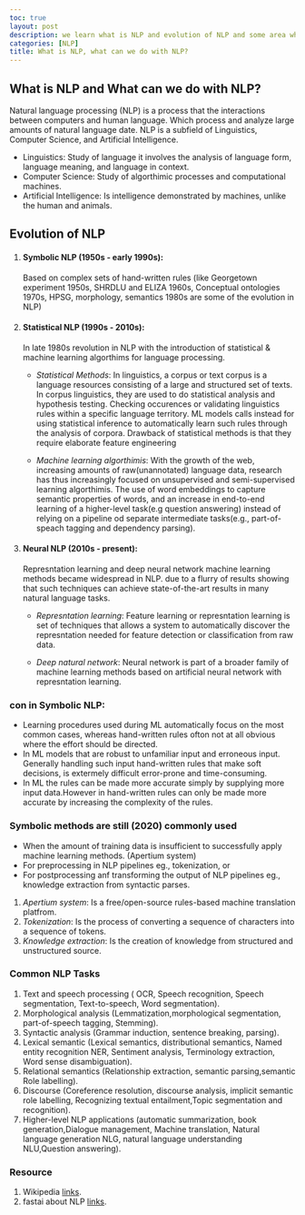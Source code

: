 ```yaml
---
toc: true
layout: post
description: we learn what is NLP and evolution of NLP and some area where you can use NLP.
categories: [NLP]
title: What is NLP, what can we do with NLP?
---
```

## What is NLP and What can we do with NLP?
Natural language processing (NLP) is a process that the interactions between computers and human language. Which process and analyze large amounts of natural language date. NLP  is a subfield of Linguistics, Computer Science, and Artificial Intelligence.

- Linguistics: Study of language it involves the analysis of language form, language meaning, and language in context.
- Computer Science: Study of algorthimic processes and computational machines.
- Artificial Intelligence: Is intelligence demonstrated by machines, unlike the human and animals.
 
## Evolution of NLP
1. #### Symbolic NLP (1950s - early 1990s):
    Based on complex sets of hand-written rules (like Georgetown experiment 1950s, SHRDLU and ELIZA 1960s, Conceptual ontologies 1970s, HPSG, morphology, semantics 1980s are some of the evolution in NLP)

2. #### Statistical NLP (1990s - 2010s):
    In late 1980s revolution in NLP with the introduction of statistical & machine learning algorthims for language processing.
    
    - *Statistical Methods*:
    In linguistics, a corpus or text corpus is a language resources consisting of a large and structured set of texts. In corpus linguistics, they are used to do statistical analysis and hypothesis testing. Checking occurences or validating linguistics rules within a specific language territory. ML models calls instead for using statistical inference to automatically learn such rules through the analysis of corpora. Drawback of statistical methods is that they require elaborate feature engineering
    
    - *Machine learning algorthimis*:
    With the growth of the web, increasing amounts of raw(unannotated) language data, research has thus increasingly focused on unsupervised and semi-supervised learning algorthimis. The use of word embeddings to capture semantic properties of words, and an increase in end-to-end learning of a higher-level task(e.g question answering) instead of relying on a pipeline od separate intermediate tasks(e.g., part-of-speach tagging and dependency parsing).    
    
3. #### Neural NLP (2010s - present):
    Represntation learning and deep neural network machine learning methods became widespread in NLP. due to a flurry of results showing that such techniques can achieve state-of-the-art results in many natural language tasks.
    
    - *Represntation learning*:
    Feature learning or represntation learning is set of techniques that allows a system to automatically discover the represntation needed for feature detection or classification from raw data.
    
    - *Deep natural network*:
    Neural network is part of a broader family of machine learning methods based on artificial neural network with represntation learning.

### con in Symbolic NLP:
   - Learning procedures used during ML automatically focus on the most common cases, whereas hand-written rules ofton not at all obvious where the effort should be directed.
   - In ML models that are robust to unfamiliar input and erroneous input. Generally handling such input hand-written rules that make soft decisions, is extermely difficult error-prone and time-consuming.
   - In ML the rules can be made more accurate simply by supplying more input data.However in hand-written rules can only be made more accurate by increasing the complexity of the rules.

### Symbolic methods are still (2020) commonly used
   - When the amount of training data is insufficient to successfully apply machine learning methods. (Apertium system)
   - For preprocessing in NLP pipelines eg., tokenization, or
   - For postprocessing anf transforming the output of NLP pipelines eg., knowledge extraction from syntactic parses.
	
   1. *Apertium system*: Is a free/open-source rules-based machine translation platfrom.
   2. *Tokenization*: Is the process of converting a sequence of characters into a sequence of tokens.
   3. *Knowledge extraction*: Is the creation of knowledge from structured and unstructured source.

### Common NLP Tasks
   1. Text and speech processing ( OCR, Speech recognition, Speech segmentation, Text-to-speech, Word segmentation).
   2. Morphological analysis (Lemmatization,morphological segmentation, part-of-speech tagging, Stemming).
   3. Syntactic analysis (Grammar induction, sentence breaking, parsing).
   4. Lexical semantic (Lexical semantics, distributional semantics, Named entity recognition NER, Sentiment analysis, Terminology extraction, Word sense disambiguation).
   5. Relational semantics (Relationship extraction, semantic parsing,semantic Role labelling).
   6. Discourse (Coreference resolution, discourse analysis, implicit semantic role labelling, Recognizing textual entailment,Topic segmentation and recognition).
   7. Higher-level NLP applications (automatic summarization, book generation,Dialogue management, Machine translation, Natural language generation NLG, natural language understanding NLU,Question answering).
	
 ### Resource
 1. Wikipedia [links](https://en.wikipedia.org/wiki/Natural_language_processing#:~:text=Natural%20language%20processing%20(NLP)%20is,amounts%20of%20natural%20language%20data).
 2. fastai about NLP [links](https://github.com/fastai/course-nlp/blob/master/1-what-is-nlp.ipynb).
